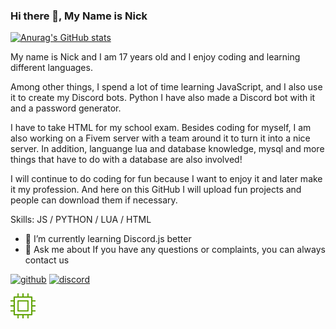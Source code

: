 ### Hi there 👋, My Name is Nick
[![Anurag's GitHub stats](https://github-readme-stats.vercel.app/api?username=DevNsGames07)](https://github.com/anuraghazra/github-readme-stats)

My name is Nick and I am 17 years old and I enjoy coding and learning different languages. 

Among other things, I spend a lot of time learning JavaScript, and I also use it to create my Discord bots. Python I have also made a Discord bot with it and a password generator. 

I have to take HTML for my school exam. Besides coding for myself, I am also working on a Fivem server with a team around it to turn it into a nice server. In addition, languange lua and database knowledge, mysql and more things that have to do with a database are also involved!

 I will continue to do coding for fun because I want to enjoy it and later make it my profession. And here on this GitHub I will upload fun projects and people can download them if necessary.

Skills: JS / PYTHON / LUA / HTML 

- 🌱 I’m currently learning Discord.js better 
- 💬 Ask me about If you have any questions or complaints, you can always contact us 


[<img src='https://cdn.jsdelivr.net/npm/simple-icons@3.0.1/icons/github.svg' alt='github' height='40'>](https://github.com/NsGames07)  [<img src='https://cdn.jsdelivr.net/npm/simple-icons@3.0.1/icons/discord.svg' alt='discord' height='40'>](https://discord.gg/QGbX39Mnes)  

<a href='https://docs.github.com/en/developers'><img src='https://raw.githubusercontent.com/acervenky/animated-github-badges/master/assets/devbadge.gif' width='40' height='40'></a> 

